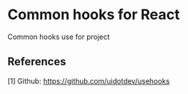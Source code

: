 # Common hooks for React
Common hooks use for project
## References
<a id="1">[1]</a> Github: https://github.com/uidotdev/usehooks
